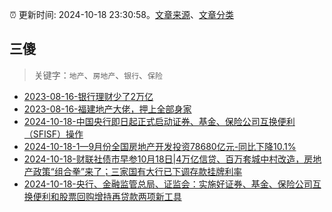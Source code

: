 :alarm_clock: 更新时间: 2024-10-18 23:30:58。[文章来源](/README.md)、[文章分类](/TAGS.md)

## 三傻


> 关键字：`地产`、`房地产`、`银行`、`保险`



- [2023-08-16-银行理财少了2万亿](https://www.aicaijing.com.cn/article/18565) 
- [2023-08-16-福建地产大佬，押上全部身家](https://www.aicaijing.com.cn/article/18567) 
- [2024-10-18-中国央行即日起正式启动证券、基金、保险公司互换便利（SFISF）操作](https://www.cls.cn/detail/1829584) 
- [2024-10-18-1—9月份全国房地产开发投资78680亿元-同比下降10.1%](https://www.cls.cn/detail/1829522) 
- [2024-10-18-财联社债市早参10月18日|4万亿信贷、百万套城中村改造，房地产政策“组合拳”来了；三家国有大行已下调存款挂牌利率](https://www.cls.cn/detail/1829372) 
- [2024-10-18-央行、金融监管总局、证监会：实施好证券、基金、保险公司互换便利和股票回购增持再贷款两项新工具](https://www.cls.cn/detail/1829388) 
